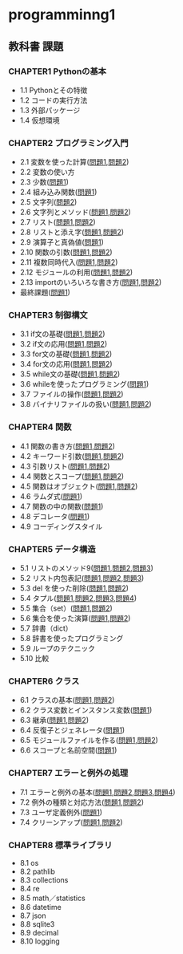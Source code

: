 # programminng1

## 教科書 課題

### CHAPTER1 Pythonの基本
* 1.1 Pythonとその特徴
* 1.2 コードの実行方法
* 1.3 外部パッケージ
* 1.4 仮想環境

### CHAPTER2 プログラミング入門
* 2.1 変数を使った計算([問題1](chapter02/Q2_1_1.py),[問題2](chapter02/Q2_1_2.py)) 
* 2.2 変数の使い方 
* 2.3 少数([問題1](chapter02/Q2_3_1.py)) 
* 2.4 組み込み関数([問題1](chapter02/Q2_4_1.py)) 
* 2.5 文字列([問題2](chapter02/Q2_5_2.py)) 
* 2.6 文字列とメソッド([問題1](chapter02/Q2_6_1.py),[問題2](chapter02/Q2_6_2.py)) 
* 2.7 リスト([問題1](chapter02/Q2_7_1.py),[問題2](chapter02/Q2_7_2.py)) 
* 2.8 リストと添え字([問題1](chapter02/Q2_8_1.py),[問題2](chapter02/Q2_8_2.py)) 
* 2.9 演算子と真偽値([問題1](chapter02/Q2_9_1.py)) 
* 2.10 関数の引数([問題1](chapter02/Q2_10_1.py),[問題2](chapter02/Q2_10_2.py)) 
* 2.11 複数同時代入([問題1](chapter02/Q2_11_1.py),[問題2](chapter02/Q2_11_2.py)) 
* 2.12 モジュールの利用([問題1](chapter02/Q2_12_1.py),[問題2](chapter02/Q2_11_2.py)) 
* 2.13 importのいろいろな書き方([問題1](chapter02/Q2_13_1.py),[問題2](chapter02/Q2_13_2.py))
* 最終課題([問題1](chapter02/Q2_final.py))

### CHAPTER3 制御構文
* 3.1 if文の基礎([問題1](chapter03/Q3_1_1.py),[問題2](chapter03/Q3_1_2.py))
* 3.2 if文の応用([問題1](chapter03/Q3_2_1.py),[問題2](chapter03/Q3_2_2.py))
* 3.3 for文の基礎([問題1](chapter03/Q3_3_1.py),[問題2](chapter03/Q3_3_2.py))
* 3.4 for文の応用([問題1](chapter03/Q3_4_1.py),[問題2](chapter03/Q3_4_2.py))
* 3.5 while文の基礎([問題1](chapter03/Q3_5_1.py),[問題2](chapter03/Q3_5_2.py))
* 3.6 whileを使ったプログラミング([問題1](chapter03/Q3_6_1.py))
* 3.7 ファイルの操作([問題1](chapter03/Q3_7_1.py),[問題2](chapter03/Q3_7_2.py))
* 3.8 バイナリファイルの扱い([問題1](chapter03/Q3_8_1.py),[問題2](chapter03/Q3_8_2.py))

### CHAPTER4 関数
* 4.1 関数の書き方([問題1](chapter04/Q4_1_1.py),[問題2](chapter04/Q4_1_2.py))
* 4.2 キーワード引数([問題1](chapter04/Q4_2_1.py),[問題2](chapter04/Q4_2_2.py))
* 4.3 引数リスト([問題1](chapter04/Q4_3_1.py),[問題2](chapter04/Q4_3_2.py))
* 4.4 関数とスコープ([問題1](chapter04/Q4_4_1.py),[問題2](chapter04/Q4_4_2.py))
* 4.5 関数はオブジェクト([問題1](chapter04/Q4_5_1.py),[問題2](chapter04/Q4_5_2.py))
* 4.6 ラムダ式([問題1](chapter04/Q4_6_1.py))
* 4.7 関数の中の関数([問題1](chapter04/Q4_7_1.py))
* 4.8 デコレータ([問題1](chapter04/Q4_8_1.py))
* 4.9 コーディングスタイル

### CHAPTER5 データ構造
* 5.1 リストのメソッド9([問題1](chapter05/Q5_1_1.py),[問題2](chapter05/Q5_1_2.py),[問題3](chapter05/Q5_1_3.py))
* 5.2 リスト内包表記([問題1](chapter05/Q5_2_1.py),[問題2](chapter05/Q5_2_2.py),[問題3](chapter05/Q5_2_3.py))
* 5.3 del を使った削除([問題1](chapter05/Q5_3_1.py),[問題2](chapter05/Q5_3_2.py))
* 5.4 タプル([問題1](chapter05/Q5_4_1.py),[問題2](chapter05/Q5_4_2.py),[問題3](chapter05/Q5_4_3.py),[問題4](chapter05/Q5_4_4.py))
* 5.5 集合（set）([問題1](chapter05/Q5_5_1.py),[問題2](chapter05/Q5_5_2.py))
* 5.6 集合を使った演算([問題1](chapter05/Q5_6_1.py),[問題2](chapter05/Q5_6_2.py))
* 5.7 辞書（dict）
* 5.8 辞書を使ったプログラミング
* 5.9 ループのテクニック
* 5.10 比較

### CHAPTER6 クラス
* 6.1 クラスの基本([問題1](chaoter06/Q6_1_1.py),[問題2](chapter06/Q6_1_2.py))
* 6.2 クラス変数とインスタンス変数([問題1](chaoter06/Q6_2_1.py))
* 6.3 継承([問題1](chapter06/Q6_3_1.py),[問題2](chapter06/Q6_3_2.py))
* 6.4 反復子とジェネレータ([問題1](chapter06/Q6_4_1.py))
* 6.5 モジュールファイルを作る([問題1](chapter06/Q6_5_1.py),[問題2](chapter06/Q6_5_2.py))
* 6.6 スコープと名前空間([問題1](chapter06/Q6_6_1.py))

### CHAPTER7 エラーと例外の処理
* 7.1 エラーと例外の基本([問題1](chapter07/Q7_1_1.py),[問題2](chapter07/Q7_1_2.py),[問題3](chapter07/Q7_1_3.py),[問題4](chapter07/Q7_1_4.py))
* 7.2 例外の種類と対応方法([問題1](chapter07/Q7_2_1.py),[問題2](chapter07/Q7_2_2.py))
* 7.3 ユーザ定義例外([問題1](chapter07/Q7_3_1.py))
* 7.4 クリーンアップ([問題1](chapter07/Q7_4_1.py),[問題2](chapter07/Q7_4_2.py))

### CHAPTER8 標準ライブラリ
* 8.1 os
* 8.2 pathlib
* 8.3 collections
* 8.4 re
* 8.5 math／statistics
* 8.6 datetime
* 8.7 json
* 8.8 sqlite3
* 8.9 decimal
* 8.10 logging
